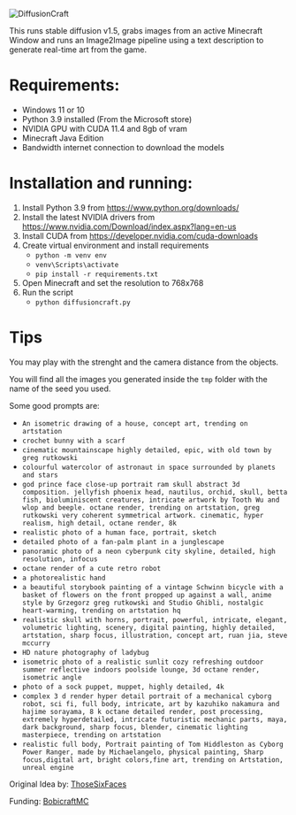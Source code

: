 ![DiffusionCraft](https://user-images.githubusercontent.com/7455707/215052100-0e752612-9ede-401c-b61e-d62fbe5f6c19.png)

This runs stable diffusion v1.5, grabs images from an active Minecraft Window and runs an Image2Image pipeline using a text description to generate real-time art from the game.

# Requirements:
- Windows 11 or 10
- Python 3.9 installed (From the Microsoft store)
- NVIDIA GPU with CUDA 11.4 and 8gb of vram
- Minecraft Java Edition
- Bandwidth internet connection to download the models

# Installation and running:

1. Install Python 3.9 from https://www.python.org/downloads/
2. Install the latest NVIDIA drivers from https://www.nvidia.com/Download/index.aspx?lang=en-us
3. Install CUDA from https://developer.nvidia.com/cuda-downloads
4. Create virtual environment and install requirements
    - `python -m venv env`
    - `venv\Scripts\activate`
    - `pip install -r requirements.txt`
5. Open Minecraft and set the resolution to 768x768
6. Run the script
    - `python diffusioncraft.py`

# Tips

You may play with the strenght and the camera distance from the objects.

You will find all the images you generated inside the `tmp` folder with the name of the seed you used.

Some good prompts are:
- `An isometric drawing of a house, concept art, trending on artstation`
- `crochet bunny with a scarf`
- `cinematic mountainscape highly detailed, epic, with old town by greg rutkowski`
- `colourful watercolor of astronaut in space surrounded by planets and stars`
- `god prince face close-up portrait ram skull abstract 3d composition. jellyfish phoenix head, nautilus, orchid, skull, betta fish, bioluminiscent creatures, intricate artwork by Tooth Wu and wlop and beeple. octane render, trending on artstation, greg rutkowski very coherent symmetrical artwork. cinematic, hyper realism, high detail, octane render, 8k`
- `realistic photo of a human face, portrait, sketch`
- `detailed photo of a fan-palm plant in a junglescape`
- `panoramic photo of a neon cyberpunk city skyline, detailed, high resolution, infocus`
- `octane render of a cute retro robot`
- `a photorealistic hand`
- `a beautiful storybook painting of a vintage Schwinn bicycle with a basket of flowers on the front propped up against a wall, anime style by Grzegorz greg rutkowski and Studio Ghibli, nostalgic heart-warming, trending on artstation hq`
- `realistic skull with horns, portrait, powerful, intricate, elegant, volumetric lighting, scenery, digital painting, highly detailed, artstation, sharp focus, illustration, concept art, ruan jia, steve mccurry`
- `HD nature photography of ladybug`
- `isometric photo of a realistic sunlit cozy refreshing outdoor summer reflective indoors poolside lounge, 3d octane render, isometric angle`
- `photo of a sock puppet, muppet, highly detailed, 4k`
- `complex 3 d render hyper detail portrait of a mechanical cyborg robot, sci fi, full body, intricate, art by kazuhiko nakamura and hajime sorayama, 8 k octane detailed render, post processing, extremely hyperdetailed, intricate futuristic mechanic parts, maya, dark background, sharp focus, blender, cinematic lighting masterpiece, trending on artstation`
- `realistic full body, Portrait painting of Tom Hiddleston as Cyborg Power Ranger, made by Michaelangelo, physical painting, Sharp focus,digital art, bright colors,fine art, trending on Artstation, unreal engine`

Original Idea by: [ThoseSixFaces](https://github.com/TSFSean)

Funding: [BobicraftMC](https://www.youtube.com/@BobicraftMC)
